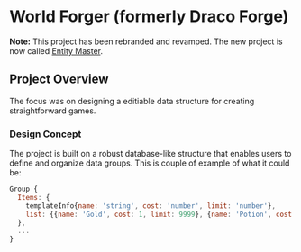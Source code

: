 # World Forger (formerly Draco Forge)

**Note:** This project has been rebranded and revamped. The new project is now called [Entity Master](https://github.com/tpascua11/Entity-Master).

## Project Overview

The focus was on designing a editiable data structure for creating straightforward games.

### Design Concept

The project is built on a robust database-like structure that enables users to define and organize data groups. This is couple of example of what it could be:

```javascript
Group {
  Items: {
    templateInfo{name: 'string', cost: 'number', limit: 'number'},
    list: {{name: 'Gold', cost: 1, limit: 9999}, {name: 'Potion', cost: 100, limit: 99} }
  },
  ...
}

